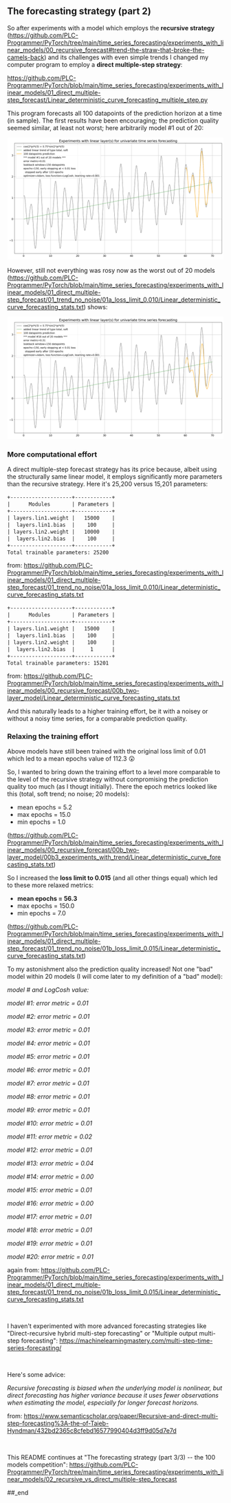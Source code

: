 ## The forecasting strategy (part 2)

So after experiments with a model which employs the **recursive strategy** (https://github.com/PLC-Programmer/PyTorch/tree/main/time_series_forecasting/experiments_with_linear_models/00_recursive_forecast#trend-the-straw-that-broke-the-camels-back) and its challenges with even simple trends I changed my computer program to employ a **direct multiple-step strategy**:

https://github.com/PLC-Programmer/PyTorch/blob/main/time_series_forecasting/experiments_with_linear_models/01_direct_multiple-step_forecast/Linear_deterministic_curve_forecasting_multiple_step.py

This program forecasts all 100 datapoints of the prediction horizon at a time (in sample). The first results have been encouraging; the prediction quality seemed similar, at least not worst; here arbitrarily model #1 out of 20:

![plot](./01_trend_no_noise/01a_loss_limit_0.010/Linear_deterministic_curve_forecasting--00.png)

However, still not everything was rosy now as the worst out of 20 models (https://github.com/PLC-Programmer/PyTorch/blob/main/time_series_forecasting/experiments_with_linear_models/01_direct_multiple-step_forecast/01_trend_no_noise/01a_loss_limit_0.010/Linear_deterministic_curve_forecasting_stats.txt) shows:

![plot](./01_trend_no_noise/01a_loss_limit_0.010/Linear_deterministic_curve_forecasting--15.png)

### More computational effort

A direct multiple-step forecast strategy has its price because, albeit using the structurally same linear model, it employs significantly more parameters than the recursive strategy. Here it's 25,200 versus 15,201 parameters:

```
+--------------------+------------+
|      Modules       | Parameters |
+--------------------+------------+
| layers.lin1.weight |   15000    |
|  layers.lin1.bias  |    100     |
| layers.lin2.weight |   10000    |
|  layers.lin2.bias  |    100     |
+--------------------+------------+
Total trainable parameters: 25200
```

from: https://github.com/PLC-Programmer/PyTorch/blob/main/time_series_forecasting/experiments_with_linear_models/01_direct_multiple-step_forecast/01_trend_no_noise/01a_loss_limit_0.010/Linear_deterministic_curve_forecasting_stats.txt

```
+--------------------+------------+
|      Modules       | Parameters |
+--------------------+------------+
| layers.lin1.weight |   15000    |
|  layers.lin1.bias  |    100     |
| layers.lin2.weight |    100     |
|  layers.lin2.bias  |     1      |
+--------------------+------------+
Total trainable parameters: 15201
```

from: https://github.com/PLC-Programmer/PyTorch/blob/main/time_series_forecasting/experiments_with_linear_models/00_recursive_forecast/00b_two-layer_model/Linear_deterministic_curve_forecasting_stats.txt

And this naturally leads to a higher training effort, be it with a noisey or without a noisy time series, for a comparable prediction quality.

### Relaxing the training effort

Above models have still been trained with the original loss limit of 0.01 which led to a mean epochs value of 112.3 :astonished:

So, I wanted to bring down the training effort to a level more comparable to the level of the recursive strategy without compromising the prediction quality too much (as I thougt initially). There the epoch metrics looked like this (total, soft trend; no noise; 20 models):

* mean epochs = 5.2
* max epochs = 15.0
* min epochs = 1.0

(https://github.com/PLC-Programmer/PyTorch/blob/main/time_series_forecasting/experiments_with_linear_models/00_recursive_forecast/00b_two-layer_model/00b3_experiments_with_trend/Linear_deterministic_curve_forecasting_stats.txt)

So I increased the **loss limit to 0.015** (and all other things equal) which led to these more relaxed metrics:

* **mean epochs = 56.3**
* max epochs = 150.0
* min epochs = 7.0

(https://github.com/PLC-Programmer/PyTorch/blob/main/time_series_forecasting/experiments_with_linear_models/01_direct_multiple-step_forecast/01_trend_no_noise/01b_loss_limit_0.015/Linear_deterministic_curve_forecasting_stats.txt)

To my astonishment also the prediction quality increased! Not one "bad" model within 20 models (I will come later to my definition of a "bad" model):

*model # and LogCosh value:*

*model #1: error metric = 0.01*

*model #2: error metric = 0.01*

*model #3: error metric = 0.01*

*model #4: error metric = 0.01*

*model #5: error metric = 0.01*

*model #6: error metric = 0.01*

*model #7: error metric = 0.01*

*model #8: error metric = 0.01*

*model #9: error metric = 0.01*

*model #10: error metric = 0.01*

*model #11: error metric = 0.02*

*model #12: error metric = 0.01*

*model #13: error metric = 0.04*

*model #14: error metric = 0.00*

*model #15: error metric = 0.01*

*model #16: error metric = 0.00*

*model #17: error metric = 0.01*

*model #18: error metric = 0.01*

*model #19: error metric = 0.01*

*model #20: error metric = 0.01*

again from: https://github.com/PLC-Programmer/PyTorch/blob/main/time_series_forecasting/experiments_with_linear_models/01_direct_multiple-step_forecast/01_trend_no_noise/01b_loss_limit_0.015/Linear_deterministic_curve_forecasting_stats.txt

<br/>

I haven't experimented with more advanced forecasting strategies like "Direct-recursive hybrid multi-step forecasting" or "Multiple output multi-step forecasting": https://machinelearningmastery.com/multi-step-time-series-forecasting/

<br/>

Here's some advice:

*Recursive forecasting is biased when the underlying model is nonlinear, but direct forecasting has higher variance because it uses fewer observations when estimating the model, especially for longer forecast horizons.*

from: https://www.semanticscholar.org/paper/Recursive-and-direct-multi-step-forecasting%3A-the-of-Taieb-Hyndman/432bd2365c8cfebd16577990404d3ff9d05d7e7d

<br/>

This README continues at "The forecasting strategy (part 3/3) -- the 100 models competition": https://github.com/PLC-Programmer/PyTorch/tree/main/time_series_forecasting/experiments_with_linear_models/02_recursive_vs_direct_multiple-step_forecast

##_end
